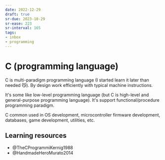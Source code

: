 ```yaml
---
date: 2022-12-29
draft: true
sr-due: 2023-10-29
sr-ease: 223
sr-interval: 165
tags:
- inbox
- programming
---
```


# C (programming language)

C is multi-paradigm programming language (I started learn it later than needed
😼). By design work efficiently with typical machine instructions.

It\'s some like low-level programming language (but C is high-level and
general-purpose programming language). It's support functional/procedure
programming paradigm.

C common used in OS development, microcontroller firmware development,
databases, game development, utilities, etc.

## Learning resources

- @TheCProgrammiKernig1988
- @HandmadeHeroMurato2014